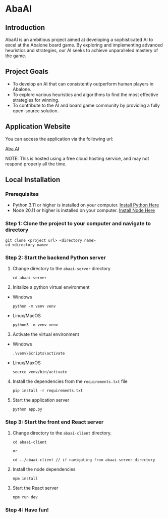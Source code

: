 # AbaAI

## Introduction
AbaAI is an ambitious project aimed at developing a sophisticated AI to excel at the Abalone board game. By exploring and implementing advanced heuristics and strategies, our AI seeks to achieve unparalleled mastery of the game.

## Project Goals
- To develop an AI that can consistently outperform human players in Abalone.
- To explore various heuristics and algorithms to find the most effective strategies for winning.
- To contribute to the AI and board game community by providing a fully open-source solution.

## Application Website
You can access the application via the following url:

[Aba AI](https://aba-ai.vercel.app/)

NOTE: This is hosted using a free cloud hosting service, and may not respond properly all the time.

## Local Installation

### Prerequisites
- Python 3.11 or higher is installed on your computer. [Install Python Here](https://www.python.org/downloads/?trk=cndc-detail)
- Node 20.11 or higher is installed on your computer. [Install Node Here](https://nodejs.org/en/download/)

### Step 1: Clone the project to your computer and navigate to directory

```
git clone <project url> <directory name>
cd <directory name>
```

### Step 2: Start the backend Python server
1. Change directory to the `abaai-server` directory
    ```
    cd abaai-server
    ```

2. Initalize a python virtual environment
- Windows
    ```
    python -m venv venv
    ```
- Linux/MacOS
    ```
    python3 -m venv venv
    ```

3. Activate the virtual environment
- Windows
    ```
    .\venv\Scripts\activate
    ```
- Linux/MaxOS
    ```
    source venv/bin/activate
    ```

4. Install the dependencies from the `requirements.txt` file
    ```
    pip install -r requirements.txt
    ```

5. Start the application server
    ```
    python app.py
    ```

### Step 3: Start the front end React server
1. Change directory to the `abaai-client` directory.
    ```
    cd abaai-client
    
    or
    
    cd ../abaai-client // if navigating from abaai-server directory
    ```
2. Install the node dependencies
    ```
    npm install
    ```
3. Start the React server
    ```
    npm run dev
    ```

### Step 4: Have fun!
